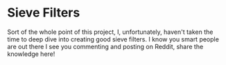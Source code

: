 # Sieve Filters

Sort of the whole point of this project, I, unfortunately, haven't taken the time to deep dive into creating good sieve filters. I know you smart people are out there I see you commenting and posting on Reddit, share the knowledge here!
